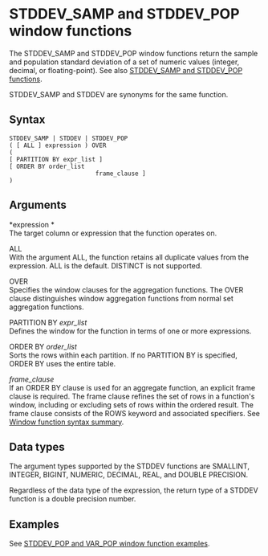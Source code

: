 # STDDEV\_SAMP and STDDEV\_POP window functions<a name="r_WF_STDDEV"></a>

The STDDEV\_SAMP and STDDEV\_POP window functions return the sample and population standard deviation of a set of numeric values \(integer, decimal, or floating\-point\)\. See also [STDDEV\_SAMP and STDDEV\_POP functions](r_STDDEV_functions.md)\.

STDDEV\_SAMP and STDDEV are synonyms for the same function\.

## Syntax<a name="r_WF_STDDEV-synopsis"></a>

```
STDDEV_SAMP | STDDEV | STDDEV_POP
( [ ALL ] expression ) OVER
(
[ PARTITION BY expr_list ]
[ ORDER BY order_list 
                        frame_clause ]
)
```

## Arguments<a name="r_WF_STDDEV-arguments"></a>

 *expression *   
The target column or expression that the function operates on\. 

ALL   
With the argument ALL, the function retains all duplicate values from the expression\. ALL is the default\. DISTINCT is not supported\.

OVER   
Specifies the window clauses for the aggregation functions\. The OVER clause distinguishes window aggregation functions from normal set aggregation functions\.

PARTITION BY *expr\_list*   
Defines the window for the function in terms of one or more expressions\. 

ORDER BY *order\_list*   
Sorts the rows within each partition\. If no PARTITION BY is specified, ORDER BY uses the entire table\.

 *frame\_clause*   
If an ORDER BY clause is used for an aggregate function, an explicit frame clause is required\. The frame clause refines the set of rows in a function's window, including or excluding sets of rows within the ordered result\. The frame clause consists of the ROWS keyword and associated specifiers\. See [Window function syntax summary](r_Window_function_synopsis.md)\.

## Data types<a name="c_Supported_data_types_wf_stddev"></a>

The argument types supported by the STDDEV functions are SMALLINT, INTEGER, BIGINT, NUMERIC, DECIMAL, REAL, and DOUBLE PRECISION\.

Regardless of the data type of the expression, the return type of a STDDEV function is a double precision number\.

## Examples<a name="r_wf_stddev-examples"></a>

See [STDDEV\_POP and VAR\_POP window function examples](r_Examples_stddev_variance_WF.md)\. 